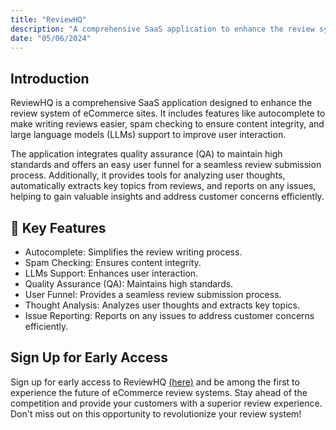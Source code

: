 ```yaml
---
title: "ReviewHQ"
description: "A comprehensive SaaS application to enhance the review system of eCommerce sites."
date: "05/06/2024"
---
```


## Introduction

ReviewHQ is a comprehensive SaaS application designed to enhance the review system of eCommerce sites. It includes features like autocomplete to make writing reviews easier, spam checking to ensure content integrity, and large language models (LLMs) support to improve user interaction.

The application integrates quality assurance (QA) to maintain high standards and offers an easy user funnel for a seamless review submission process. Additionally, it provides tools for analyzing user thoughts, automatically extracts key topics from reviews, and reports on any issues, helping to gain valuable insights and address customer concerns efficiently.

## 🚀 Key Features

- Autocomplete: Simplifies the review writing process.
- Spam Checking: Ensures content integrity.
- LLMs Support: Enhances user interaction.
- Quality Assurance (QA): Maintains high standards.
- User Funnel: Provides a seamless review submission process.
- Thought Analysis: Analyzes user thoughts and extracts key topics.
- Issue Reporting: Reports on any issues to address customer concerns efficiently.

## Sign Up for Early Access

Sign up for early access to ReviewHQ [(here)](https://fcplio9lf3b.typeform.com/to/SNUQ5K4m) and be among the first to experience the future of eCommerce review systems. Stay ahead of the competition and provide your customers with a superior review experience. Don't miss out on this opportunity to revolutionize your review system!
